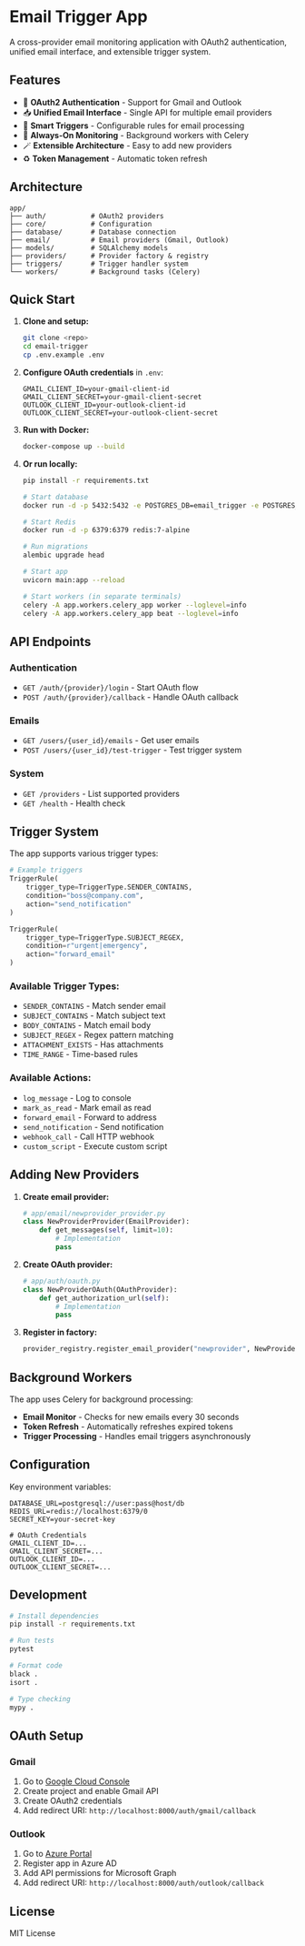 # Email Trigger App

A cross-provider email monitoring application with OAuth2 authentication, unified email interface, and extensible trigger system.

## Features

- 🔐 **OAuth2 Authentication** - Support for Gmail and Outlook
- 📥 **Unified Email Interface** - Single API for multiple email providers
- 🧠 **Smart Triggers** - Configurable rules for email processing
- 🔄 **Always-On Monitoring** - Background workers with Celery
- 🪄 **Extensible Architecture** - Easy to add new providers
- ♻️ **Token Management** - Automatic token refresh

## Architecture

```
app/
├── auth/           # OAuth2 providers
├── core/           # Configuration
├── database/       # Database connection
├── email/          # Email providers (Gmail, Outlook)
├── models/         # SQLAlchemy models
├── providers/      # Provider factory & registry
├── triggers/       # Trigger handler system
└── workers/        # Background tasks (Celery)
```

## Quick Start

1. **Clone and setup:**
   ```bash
   git clone <repo>
   cd email-trigger
   cp .env.example .env
   ```

2. **Configure OAuth credentials** in `.env`:
   ```env
   GMAIL_CLIENT_ID=your-gmail-client-id
   GMAIL_CLIENT_SECRET=your-gmail-client-secret
   OUTLOOK_CLIENT_ID=your-outlook-client-id
   OUTLOOK_CLIENT_SECRET=your-outlook-client-secret
   ```

3. **Run with Docker:**
   ```bash
   docker-compose up --build
   ```

4. **Or run locally:**
   ```bash
   pip install -r requirements.txt
   
   # Start database
   docker run -d -p 5432:5432 -e POSTGRES_DB=email_trigger -e POSTGRES_USER=postgres -e POSTGRES_PASSWORD=password postgres:15
   
   # Start Redis
   docker run -d -p 6379:6379 redis:7-alpine
   
   # Run migrations
   alembic upgrade head
   
   # Start app
   uvicorn main:app --reload
   
   # Start workers (in separate terminals)
   celery -A app.workers.celery_app worker --loglevel=info
   celery -A app.workers.celery_app beat --loglevel=info
   ```

## API Endpoints

### Authentication
- `GET /auth/{provider}/login` - Start OAuth flow
- `POST /auth/{provider}/callback` - Handle OAuth callback

### Emails
- `GET /users/{user_id}/emails` - Get user emails
- `POST /users/{user_id}/test-trigger` - Test trigger system

### System
- `GET /providers` - List supported providers
- `GET /health` - Health check

## Trigger System

The app supports various trigger types:

```python
# Example triggers
TriggerRule(
    trigger_type=TriggerType.SENDER_CONTAINS,
    condition="boss@company.com",
    action="send_notification"
)

TriggerRule(
    trigger_type=TriggerType.SUBJECT_REGEX,
    condition=r"urgent|emergency",
    action="forward_email"
)
```

### Available Trigger Types:
- `SENDER_CONTAINS` - Match sender email
- `SUBJECT_CONTAINS` - Match subject text
- `BODY_CONTAINS` - Match email body
- `SUBJECT_REGEX` - Regex pattern matching
- `ATTACHMENT_EXISTS` - Has attachments
- `TIME_RANGE` - Time-based rules

### Available Actions:
- `log_message` - Log to console
- `mark_as_read` - Mark email as read
- `forward_email` - Forward to address
- `send_notification` - Send notification
- `webhook_call` - Call HTTP webhook
- `custom_script` - Execute custom script

## Adding New Providers

1. **Create email provider:**
   ```python
   # app/email/newprovider_provider.py
   class NewProviderProvider(EmailProvider):
       def get_messages(self, limit=10):
           # Implementation
           pass
   ```

2. **Create OAuth provider:**
   ```python
   # app/auth/oauth.py
   class NewProviderOAuth(OAuthProvider):
       def get_authorization_url(self):
           # Implementation
           pass
   ```

3. **Register in factory:**
   ```python
   provider_registry.register_email_provider("newprovider", NewProviderProvider)
   ```

## Background Workers

The app uses Celery for background processing:

- **Email Monitor** - Checks for new emails every 30 seconds
- **Token Refresh** - Automatically refreshes expired tokens
- **Trigger Processing** - Handles email triggers asynchronously

## Configuration

Key environment variables:

```env
DATABASE_URL=postgresql://user:pass@host/db
REDIS_URL=redis://localhost:6379/0
SECRET_KEY=your-secret-key

# OAuth Credentials
GMAIL_CLIENT_ID=...
GMAIL_CLIENT_SECRET=...
OUTLOOK_CLIENT_ID=...
OUTLOOK_CLIENT_SECRET=...
```

## Development

```bash
# Install dependencies
pip install -r requirements.txt

# Run tests
pytest

# Format code
black .
isort .

# Type checking
mypy .
```

## OAuth Setup

### Gmail
1. Go to [Google Cloud Console](https://console.cloud.google.com)
2. Create project and enable Gmail API
3. Create OAuth2 credentials
4. Add redirect URI: `http://localhost:8000/auth/gmail/callback`

### Outlook
1. Go to [Azure Portal](https://portal.azure.com)
2. Register app in Azure AD
3. Add API permissions for Microsoft Graph
4. Add redirect URI: `http://localhost:8000/auth/outlook/callback`

## License

MIT License